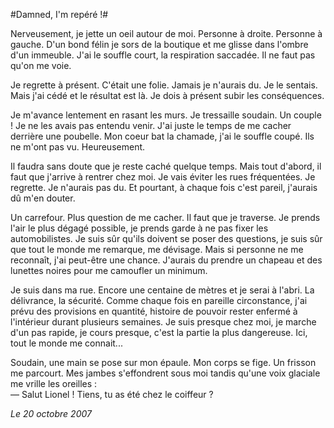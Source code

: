 #Damned, I'm repéré !#

Nerveusement, je jette un oeil autour de moi. Personne à droite. Personne à gauche. D'un bond félin je sors de la boutique et me glisse dans l'ombre d'un immeuble. J'ai le souffle court, la respiration saccadée. Il ne faut pas qu'on me voie.

Je regrette à présent. C'était une folie. Jamais je n'aurais du. Je le sentais. Mais j'ai cédé et le résultat est là. Je dois à présent subir les conséquences.

Je m'avance lentement en rasant les murs. Je tressaille soudain. Un couple ! Je ne les avais pas entendu venir. J'ai juste le temps de me cacher derrière une poubelle. Mon coeur bat la chamade, j'ai le souffle coupé. Ils ne m'ont pas vu. Heureusement.

Il faudra sans doute que je reste caché quelque temps. Mais tout d'abord, il faut que j'arrive à rentrer chez moi. Je vais éviter les rues fréquentées. Je regrette. Je n'aurais pas du. Et pourtant, à chaque fois c'est pareil, j'aurais dû m'en douter.

Un carrefour. Plus question de me cacher. Il faut que je traverse. Je prends l'air le plus dégagé possible, je prends garde à ne pas fixer les automobilistes. Je suis sûr qu'ils doivent se poser des questions, je suis sûr que tout le monde me remarque, me dévisage. Mais si personne ne me reconnaît, j'ai peut-être une chance. J'aurais du prendre un chapeau et des lunettes noires pour me camoufler un minimum.

Je suis dans ma rue. Encore une centaine de mètres et je serai à l'abri. La délivrance, la sécurité. Comme chaque fois en pareille circonstance, j'ai prévu des provisions en quantité, histoire de pouvoir rester enfermé à l'intérieur durant plusieurs semaines. Je suis presque chez moi, je marche d'un pas rapide, je cours presque, c'est la partie la plus dangereuse. Ici, tout le monde me connait...

Soudain, une main se pose sur mon épaule. Mon corps se fige. Un frisson me parcourt. Mes jambes s'effondrent sous moi tandis qu'une voix glaciale me vrille les oreilles :  
— Salut Lionel ! Tiens, tu as été chez le coiffeur ?

*Le 20 octobre 2007*
